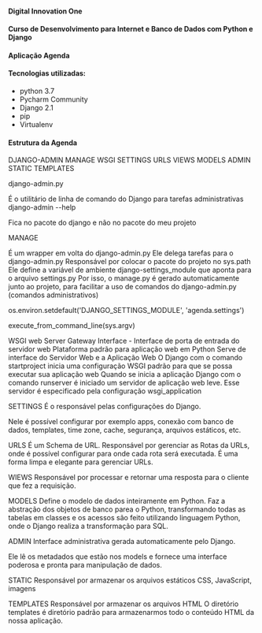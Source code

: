 #### Digital Innovation One
#### Curso de Desenvolvimento para Internet e Banco de Dados com Python e Django
#### Aplicação Agenda

#### Tecnologias utilizadas:

- python 3.7
- Pycharm Community
- Django 2.1
- pip 
- Virtualenv

#### Estrutura da Agenda
DJANGO-ADMIN
MANAGE
WSGI
SETTINGS
URLS
VIEWS
MODELS
ADMIN
STATIC
TEMPLATES

django-admin.py

É o utilitário de linha de comando do Django para tarefas administrativas
django-admin --help

Fica no pacote do django e não no pacote do meu projeto

MANAGE

É um wrapper em volta do django-admin.py
Ele delega tarefas para o django-admin.py
Responsável por colocar o pacote do projeto no sys.path
Ele define a variável de ambiente django-settings_module que aponta para o arquivo settings.py
Por isso, o manage.py é gerado automaticamente junto ao projeto, para facilitar a uso de comandos do django-admin.py (comandos administrativos)

os.environ.setdefault('DJANGO_SETTINGS_MODULE', 'agenda.settings')

execute_from_command_line(sys.argv)

WSGI
web Server Gateway Interface - Interface de porta de entrada do servidor web
Plataforma padrão para aplicação web em Python
Serve de interface do Servidor Web e a Aplicação Web
O Django com o comando startproject inicia uma configuração WSGI padrão para que se possa executar sua aplicação web
Quando se inicia a aplicação Django com o comando runserver é iniciado um servidor de aplicação web leve. Esse servidor é especificado pela configuração wsgi_application

SETTINGS
É o responsável pelas configurações do Django.

Nele é possível configurar por exemplo apps, conexão com banco de dados, templates, time zone, cache, segurança, arquivos estáticos, etc.

URLS
É um Schema de URL.
Responsável por gerenciar as Rotas da URLs, onde é possível configurar para onde cada rota será executada.
É uma forma limpa e elegante para gerenciar URLs.

WIEWS
Responsável por processar e retornar uma resposta para o cliente que fez a requisição.

MODELS
Define o modelo de dados inteiramente em Python.
Faz a abstração dos objetos de banco parea o Python, transformando todas as tabelas em classes e os acessos são feito utilizando linguagem Python, onde o Django realiza a transformação para SQL. 

ADMIN
Interface administrativa gerada automaticamente pelo Django.

Ele lê os metadados que estão nos models e fornece uma interface poderosa e pronta para manipulação de dados.

STATIC
Responsável por armazenar os arquivos estáticos 
CSS, JavaScript, imagens

TEMPLATES
Responsável por armazenar os arquivos HTML
O diretório templates é diretório padrão para armazenarmos todo o conteúdo HTML da nossa aplicação.